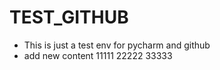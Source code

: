# TEST_GITHUB
- This is just a test env for pycharm and github
- add new content
  11111
  22222
  33333
